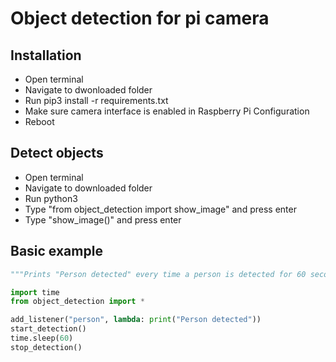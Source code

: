# Object detection for pi camera

## Installation
- Open terminal  
- Navigate to dwonloaded folder  
- Run pip3 install -r requirements.txt  
- Make sure camera interface is enabled in Raspberry Pi Configuration  
- Reboot  

## Detect objects
- Open terminal  
- Navigate to downloaded folder  
- Run python3  
- Type "from object_detection import show_image" and press enter  
- Type "show_image()" and press enter  

## Basic example
```python
"""Prints "Person detected" every time a person is detected for 60 seconds"""

import time
from object_detection import *

add_listener("person", lambda: print("Person detected"))
start_detection()
time.sleep(60)
stop_detection()
```
  
